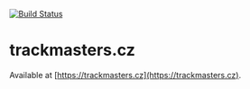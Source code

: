 [![Build Status](https://travis-ci.com/trackmasters/trackmasters.github.io.svg?branch=develop)](https://travis-ci.com/trackmasters/trackmasters.github.io)

# trackmasters.cz

Available at [https://trackmasters.cz](https://trackmasters.cz).
